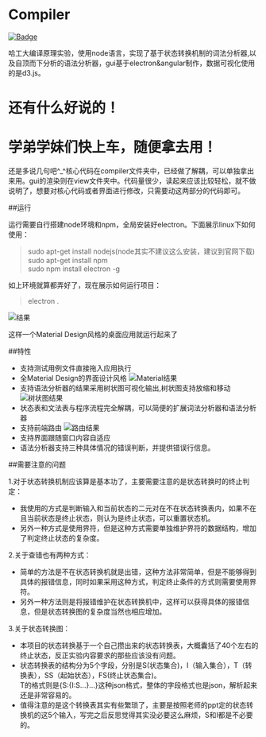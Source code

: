 # Compiler

[![Badge](https://img.shields.io/badge/link-996.icu-red.svg)](https://996.icu/#/zh_CN)

哈工大编译原理实验，使用node语言，实现了基于状态转换机制的词法分析器,以及自顶而下分析的语法分析器，gui基于electron&angular制作，数据可视化使用的是d3.js。

# 还有什么好说的！  
# 学弟学妹们快上车，随便拿去用！

还是多说几句吧^_^核心代码在compiler文件夹中，已经做了解耦，可以单独拿出来用。gui的渲染则在view文件夹中。代码量很少，读起来应该比较轻松，就不做说明了，想要对核心代码或者界面进行修改，只需要动这两部分的代码即可。

##运行

运行需要自行搭建node环境和npm，全局安装好electron。下面展示linux下如何使用：

>sudo apt-get install nodejs(node其实不建议这么安装，建议到官网下载)  
sudo apt-get install npm  
sudo npm install electron -g

如上环境就算都弄好了，现在展示如何运行项目：

>electron .


![结果](./image/result.png)

这样一个Material Design风格的桌面应用就运行起来了

##特性

* 支持测试用例文件直接拖入应用执行
* 全Material Design的界面设计风格
![Material结果](./image/table_result.png)
* 支持语法分析器的结果采用树状图可视化输出,树状图支持放缩和移动
![树状图结果](./image/tree_result.png)
* 状态表和文法表与程序流程完全解耦，可以简便的扩展词法分析器和语法分析器
* 支持前端路由
![路由结果](./image/menu_result.png)
* 支持界面跟随窗口内容自适应
* 语法分析器支持三种具体情况的错误判断，并提供错误行信息。

##需要注意的问题

1.对于状态转换机制应该算是基本功了，主要需要注意的是状态转换时的终止判定：  
* 我使用的方式是判断输入和当前状态的二元对在不在状态转换表内，如果不在且当前状态是终止状态，则认为是终止状态，可以重置状态机。
* 另外一种方式是使用界符，但是这种方式需要单独维护界符的数据结构，增加了判定终止状态的复杂度。

2.关于查错也有两种方式：  
* 简单的方法是不在状态转换机就是出错，这种方法非常简单，但是不能够得到具体的报错信息，同时如果采用这种方式，判定终止条件的方式则需要使用界符。
* 另外一种方法则是将报错维护在状态转换机中，这样可以获得具体的报错信息，但是状态转换图的复杂度当然也相应增加。

3.关于状态转换图：  
* 本项目的状态转换基于一个自己攒出来的状态转换表，大概囊括了40个左右的终止状态，反正实验内容要求的那些应该没有问题。  
* 状态转换表的结构分为5个字段，分别是S(状态集合)，I（输入集合），T（转换表），SS（起始状态），FS(终止状态集合)。  
T的格式则是{S:{I:S...}...}这种json格式，整体的字段格式也是json，解析起来还是非常容易的。  
* 值得注意的是这个转换表其实有些繁琐了，主要是按照老师的ppt定的状态转换机的这5个输入，写完之后反思觉得其实没必要这么麻烦，S和I都是不必要的。

